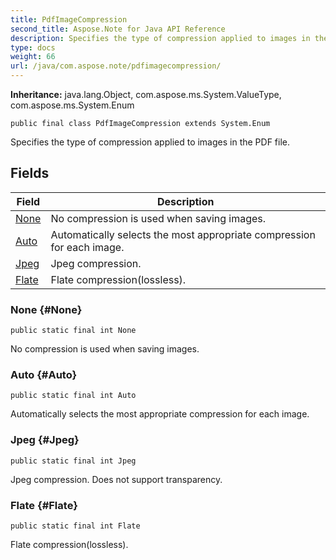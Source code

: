```yaml
---
title: PdfImageCompression
second_title: Aspose.Note for Java API Reference
description: Specifies the type of compression applied to images in the PDF file.
type: docs
weight: 66
url: /java/com.aspose.note/pdfimagecompression/
---
```


**Inheritance:**
java.lang.Object, com.aspose.ms.System.ValueType, com.aspose.ms.System.Enum
```
public final class PdfImageCompression extends System.Enum
```

Specifies the type of compression applied to images in the PDF file.
## Fields

| Field | Description |
| --- | --- |
| [None](#None) | No compression is used when saving images. |
| [Auto](#Auto) | Automatically selects the most appropriate compression for each image. |
| [Jpeg](#Jpeg) | Jpeg compression. |
| [Flate](#Flate) | Flate compression(lossless). |
### None {#None}
```
public static final int None
```


No compression is used when saving images.

### Auto {#Auto}
```
public static final int Auto
```


Automatically selects the most appropriate compression for each image.

### Jpeg {#Jpeg}
```
public static final int Jpeg
```


Jpeg compression. Does not support transparency.

### Flate {#Flate}
```
public static final int Flate
```


Flate compression(lossless).

